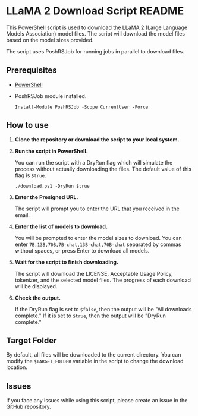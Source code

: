 # LLaMA 2 Download Script README

This PowerShell script is used to download the LLaMA 2 (Large Language Models Association) model files. The script will download the model files based on the model sizes provided.

The script uses PoshRSJob for running jobs in parallel to download files.

## Prerequisites

- [PowerShell](https://docs.microsoft.com/en-us/powershell/scripting/install/installing-powershell)
- PoshRSJob module installed.

  ```
  Install-Module PoshRSJob -Scope CurrentUser -Force
  ```

## How to use

1. **Clone the repository or download the script to your local system.**

2. **Run the script in PowerShell.**

   You can run the script with a DryRun flag which will simulate the process without actually downloading the files. The default value of this flag is `$true`.

   ```
   ./download.ps1 -DryRun $true
   ```

3. **Enter the Presigned URL.**

   The script will prompt you to enter the URL that you received in the email.

4. **Enter the list of models to download.**

   You will be prompted to enter the model sizes to download. You can enter `7B,13B,70B,7B-chat,13B-chat,70B-chat` separated by commas without spaces, or press Enter to download all models.

5. **Wait for the script to finish downloading.**

   The script will download the LICENSE, Acceptable Usage Policy, tokenizer, and the selected model files. The progress of each download will be displayed.

6. **Check the output.**

   If the DryRun flag is set to `$false`, then the output will be "All downloads complete." If it is set to `$true`, then the output will be "DryRun complete."

## Target Folder

By default, all files will be downloaded to the current directory. You can modify the `$TARGET_FOLDER` variable in the script to change the download location.

## Issues

If you face any issues while using this script, please create an issue in the GitHub repository.
